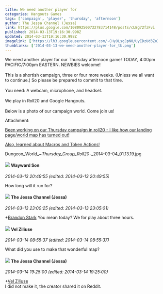 ```yaml
---
title: We need another player for
categories: Hangouts Games
tags: ['campaign', 'player', 'thursday', 'afternoon']
author: The Jessa Channel (Jessa)
link: https://plus.google.com/108092500732783714148/posts/cLBg72fzFvi
published: 2014-03-13T19:16:30.998Z
updated: 2014-03-13T19:16:30.998Z
imagelink: ['https://lh3.googleusercontent.com/-CHy9LsgJpN0/UyIDzUd3ZoI/AAAAAAAAAlU/YBGJpXypWY8/w1644-h777/Dungeon_World_%257E_Thursday_Group_Roll20_-_2014-03-04_01.13.19.jpg']
thumblinks: ['2014-03-13-we-need-another-player-for_tb.png']
---
```


We need another player for our Thursday afternoon game! TODAY, 4:00pm PACIFIC/7:00pm EASTERN. NEWBIES welcome!<br /><br />This is a shortish campaign, three or four more weeks. (Unless we all want to continue.) So please be prepared to commit to that time.<br /><br />You need: A webcam, microphone, and headset.<br /><br />We play in Roll20 and Google Hangouts.<br /><br />Below is a photo of our campaign world. Come join us!


Attachment:

<a href='https://plus.google.com/photos/108092500732783714148/albums/5990354633468043505/5990354634558367362?sqi=100084733231320276299&sqsi=cdcb74e8-2707-4767-a6e1-68e980df31b8'>Been working on our Thursday campaign in roll20 - I like how our landing page/world map has turned out!

Also, learned about Macros and Token Actions!</a>


Dungeon_World_~_Thursday_Group_Roll20_-_2014-03-04_01.13.19.jpg
<div id='comment z125s1daxlznedbin04cgz0oozfxghsrvsw0k'>
  <h4><img src='{{site.baseurl}}//images/avatars/100239161934001656633_photo.jpg'> Wayward Son</h4>
      <p><cite>2014-03-13 20:49:55 (edited: 2014-03-13 20:49:55)</cite></p>
        <p>How long will it run for?</p>
</div>
        

<div id='comment z125s1daxlznedbin04cgz0oozfxghsrvsw0k'>
  <h4><img src='{{site.baseurl}}//images/avatars/108092500732783714148_photo.jpg'> The Jessa Channel (Jessa)</h4>
      <p><cite>2014-03-13 23:00:25 (edited: 2014-03-13 23:05:01)</cite></p>
        <p><span class="proflinkWrapper"><span class="proflinkPrefix">+</span><a class="proflink" href="https://plus.google.com/100239161934001656633" oid="100239161934001656633">Brandon Stark</a></span> You mean today? We for play about three hours.</p>
</div>
        

<div id='comment z125s1daxlznedbin04cgz0oozfxghsrvsw0k'>
  <h4><img src='{{site.baseurl}}//images/avatars/113787125171188603199_photo.jpg'> Vel Ziliuse</h4>
      <p><cite>2014-03-14 08:55:37 (edited: 2014-03-14 08:55:37)</cite></p>
        <p>What did you use to make that wonderful map?</p>
</div>
        

<div id='comment z125s1daxlznedbin04cgz0oozfxghsrvsw0k'>
  <h4><img src='{{site.baseurl}}//images/avatars/108092500732783714148_photo.jpg'> The Jessa Channel (Jessa)</h4>
      <p><cite>2014-03-14 19:25:00 (edited: 2014-03-14 19:25:00)</cite></p>
        <p><span class="proflinkWrapper"><span class="proflinkPrefix">+</span><a class="proflink" href="https://plus.google.com/113787125171188603199" oid="113787125171188603199">Vel Ziliuse</a></span><br />I did not make it, the creator shared it on Reddit.</p>
</div>
        